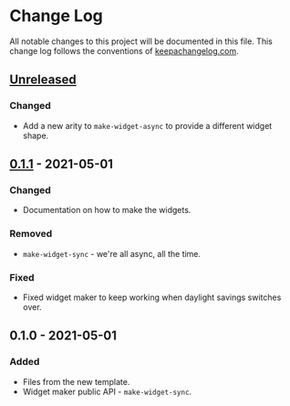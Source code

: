 # Change Log
All notable changes to this project will be documented in this file. This change log follows the conventions of [keepachangelog.com](http://keepachangelog.com/).

## [Unreleased]
### Changed
- Add a new arity to `make-widget-async` to provide a different widget shape.

## [0.1.1] - 2021-05-01
### Changed
- Documentation on how to make the widgets.

### Removed
- `make-widget-sync` - we're all async, all the time.

### Fixed
- Fixed widget maker to keep working when daylight savings switches over.

## 0.1.0 - 2021-05-01
### Added
- Files from the new template.
- Widget maker public API - `make-widget-sync`.

[Unreleased]: https://github.com/your-name/python_interop_deeplearning/compare/0.1.1...HEAD
[0.1.1]: https://github.com/your-name/python_interop_deeplearning/compare/0.1.0...0.1.1
